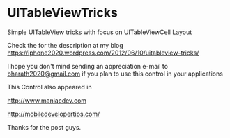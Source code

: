 UITableViewTricks
=================

Simple UITableView tricks with focus on UITableViewCell Layout

Check the for the description at my blog https://iphone2020.wordpress.com/2012/06/10/uitableview-tricks/

I hope you don't mind sending an appreciation e-mail to bharath2020@gmail.com if you plan to use this control in your applications

This Control also appeared in

http://www.maniacdev.com

http://mobiledevelopertips.com/

Thanks for the post guys.